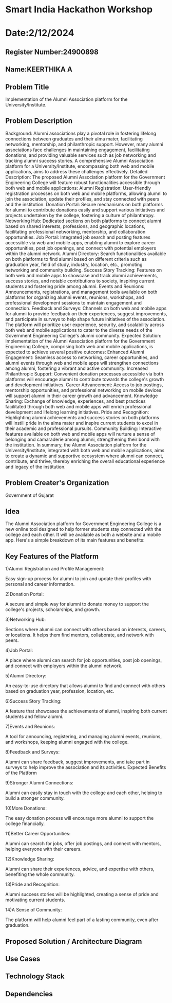 # Smart India Hackathon Workshop
# Date:2/12/2024
## Register Number:24900898
## Name:KEERTHIKA A
## Problem Title
Implementation of the Alumni Association platform for the University/Institute.
## Problem Description
Background: Alumni associations play a pivotal role in fostering lifelong connections between graduates and their alma mater, facilitating networking, mentorship, and philanthropic support. However, many alumni associations face challenges in maintaining engagement, facilitating donations, and providing valuable services such as job networking and tracking alumni success stories. A comprehensive Alumni Association platform for a University/Institute, encompassing both web and mobile applications, aims to address these challenges effectively. Detailed Description: The proposed Alumni Association platform for the Government Engineering College will feature robust functionalities accessible through both web and mobile applications: Alumni Registration: User-friendly registration processes on both web and mobile platforms, allowing alumni to join the association, update their profiles, and stay connected with peers and the institution. Donation Portal: Secure mechanisms on both platforms for alumni to contribute donations easily and support various initiatives and projects undertaken by the college, fostering a culture of philanthropy. Networking Hub: Dedicated sections on both platforms to connect alumni based on shared interests, professions, and geographic locations, facilitating professional networking, mentorship, and collaboration opportunities. Job Portal: Integrated job search and posting features accessible via web and mobile apps, enabling alumni to explore career opportunities, post job openings, and connect with potential employers within the alumni network. Alumni Directory: Search functionalities available on both platforms to find alumni based on different criteria such as graduation year, field of study, industry, location, etc., promoting networking and community building. Success Story Tracking: Features on both web and mobile apps to showcase and track alumni achievements, success stories, and notable contributions to society, inspiring current students and fostering pride among alumni. Events and Reunions: Announcements, registrations, and management tools available on both platforms for organizing alumni events, reunions, workshops, and professional development sessions to maintain engagement and connection. Feedback and Surveys: Channels on both web and mobile apps for alumni to provide feedback on their experiences, suggest improvements, and participate in surveys to help shape future initiatives of the association. The platform will prioritize user experience, security, and scalability across both web and mobile applications to cater to the diverse needs of the Government Engineering College's alumni community. Expected Solution: Implementation of the Alumni Association platform for the Government Engineering College, comprising both web and mobile applications, is expected to achieve several positive outcomes: Enhanced Alumni Engagement: Seamless access to networking, career opportunities, and alumni events through web and mobile apps will strengthen connections among alumni, fostering a vibrant and active community. Increased Philanthropic Support: Convenient donation processes accessible via both platforms will encourage alumni to contribute towards the college's growth and development initiatives. Career Advancement: Access to job postings, mentorship opportunities, and professional networking on mobile devices will support alumni in their career growth and advancement. Knowledge Sharing: Exchange of knowledge, experiences, and best practices facilitated through both web and mobile apps will enrich professional development and lifelong learning initiatives. Pride and Recognition: Highlighting alumni achievements and success stories on both platforms will instill pride in the alma mater and inspire current students to excel in their academic and professional pursuits. Community Building: Interactive features available on both web and mobile apps will nurture a sense of belonging and camaraderie among alumni, strengthening their bond with the institution. In summary, the Alumni Association platform for the University/Institute, integrated with both web and mobile applications, aims to create a dynamic and supportive ecosystem where alumni can connect, contribute, and thrive, thereby enriching the overall educational experience and legacy of the institution.
## Problem Creater's Organization
Government of Gujarat

## Idea

The Alumni Association platform for Government Engineering College is a new online tool designed to help former students stay connected with the college and each other. It will be available as both a website and a mobile app. Here's a simple breakdown of its main features and benefits:

## Key Features of the Platform

1)Alumni Registration and Profile Management:

  Easy sign-up process for alumni to join and update their profiles with personal and career information.

2)Donation Portal:

  A secure and simple way for alumni to donate money to support the college's projects, scholarships, and growth.

3)Networking Hub:

  Sections where alumni can connect with others based on interests, careers, or locations. It helps them find mentors, collaborate, and network with peers.

4)Job Portal:

  A place where alumni can search for job opportunities, post job openings, and connect with employers within the alumni network.

5)Alumni Directory:

  An easy-to-use directory that allows alumni to find and connect with others based on graduation year, profession, location, etc.

6)Success Story Tracking:

  A feature that showcases the achievements of alumni, inspiring both current students and fellow alumni.

7)Events and Reunions:

  A tool for announcing, registering, and managing alumni events, reunions, and workshops, keeping alumni engaged with the college.

8)Feedback and Surveys:

  Alumni can share feedback, suggest improvements, and take part in surveys to help improve the association and its activities.
Expected Benefits of the Platform

9)Stronger Alumni Connections:

  Alumni can easily stay in touch with the college and each other, helping to build a stronger community.

10)More Donations:

  The easy donation process will encourage more alumni to support the college financially.

11)Better Career Opportunities:

  Alumni can search for jobs, offer job postings, and connect with mentors, helping everyone with their careers.

12)Knowledge Sharing:

  Alumni can share their experiences, advice, and expertise with others, benefiting the whole community.

13)Pride and Recognition:

  Alumni success stories will be highlighted, creating a sense of pride and motivating current students.

14)A Sense of Community:

  The platform will help alumni feel part of a lasting community, even after graduation.

## Proposed Solution / Architecture Diagram


## Use Cases


## Technology Stack


## Dependencies

